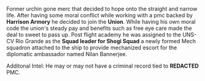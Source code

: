 Former urchin gone merc that decided to hope onto the straight and narrow life. After having some moral conflict while working with a pmc backed by **Harrison Armory** he decided to join the **Union**. While having his own moral code the union's steady pay and benefits such as free eye care made the deal to sweet to pass up.
Post flight academy he was assigned to the UNS-CV Rio Grande as the **Squad leader for Shogi Squad** a newly formed Mech squadron attached to the ship to provide mechanized escort for the diplomatic ambassador named Nilan Bannerjee.

Additonal Intel: He may or may not have a criminal record tied to **REDACTED** PMC.
